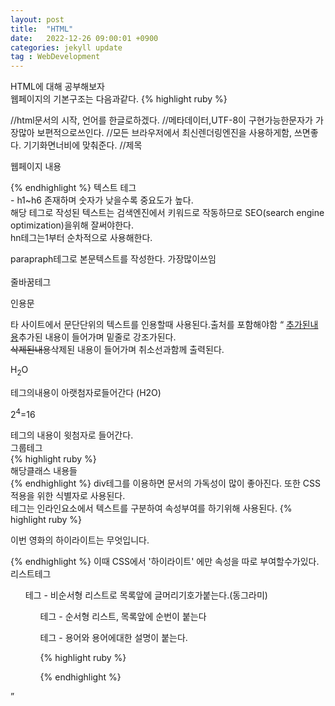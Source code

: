 ```yaml
---
layout: post
title:  "HTML"
date:   2022-12-26 09:00:01 +0900
categories: jekyll update
tag : WebDevelopment
---
```

  HTML에 대해 공부해보자<br/>
  웹페이지의 기본구조는 다음과같다.
 {% highlight ruby %}
 <!DOCTYPE html>
<html lang="ko">//html문서의 시작, 언어를 한글로하겠다.
    <head>
        <meta charset="UTF-8">//메타데이터,UTF-8이 구현가능한문자가 가장많아 보편적으로쓰인다.
        <meta http-equiv="X-UA-Compatible" content="IE=edge">//모든 브라우저에서 최신렌더링엔진을 사용하게함, 쓰면좋다.
        <meta name="viewport" content="width=device-width", initial-scale="1.0">기기화면너비에 맞춰준다.
        <title>웹개발</title>//제목
    </head>
    <body>
        <p>웹페이지 내용</p>
    </body>
</html>
 {% endhighlight %}
 텍스트 테그<br/>
 <hn></hn> - h1~h6 존재하며 숫자가 낮을수록 중요도가 높다. <br/> 해당 테그로 작성된 텍스트는 검색엔진에서 키워드로 작동하므로 SEO(search engine optimization)을위해 잘써야한다.<br/> hn테그는1부터 순차적으로 사용해한다.
 <p></p>parapraph테그로 본문텍스트를 작성한다. 가장많이쓰임<br/>
 <br>줄바꿈테그<br/>
 <blickquote cite="URL"><p>인용문</p></blockquote>타 사이트에서 문단단위의 텍스트를 인용할때 사용된다.출처를 포함해야함
 <q cite="URL>짧은인용문</q> q테그의 인용문은 " "로 묶인다. p테그가 없어도 된다.<br/>
 <ins>추가된내용</ins>추가된 내용이 들어가며 밑줄로 강조가된다.<br/>
 <del>삭제된내용</del>삭제된 내용이 들어가며 취소선과함께 출력된다.<br/>
 <p>H<sub>2</sub>O</p> 테그의내용이 아랫첨자로들어간다 (H2O)<br/>
 <p>2<sup>4</sup>=16</p>테그의 내용이 윗첨자로 들어간다.<br/>
 그룹테그<br/>
 {% highlight ruby %}
  <div class="클래스명">
      해당클래스 내용들
 </div>
 {% endhighlight %}
 div테그를 이용하면 문서의 가독성이 많이 좋아진다. 또한 CSS적용을 위한 식별자로 사용된다.<br/>
 <span></span>테그는 인라인요소에서 텍스트를 구분하여 속성부여를 하기위해 사용된다.
 {% highlight ruby %}
 <p>이번 영화의 <span>하이라이트</span>는 무엇입니다.</p>
 {% endhighlight %}
 이때 CSS에서 '하이라이트' 에만 속성을 따로 부여할수가있다.<br/>
 리스트테그<br/>
 <ul>테그 - 비순서형 리스트로 목록앞에 글머리기호가붙는다.(동그라미)<br/>
 <ol>테그 - 순서형 리스트, 목록앞에 순번이 붙는다<br/>
 <dl>테그 - 용어와 용어에대한 설명이 붙는다.<br/>







 {% highlight ruby %}
 
 {% endhighlight %}
